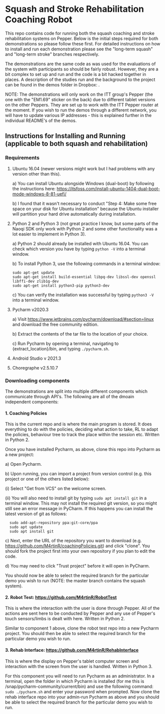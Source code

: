 # Squash and Stroke Rehabilitation Coaching Robot

This repo contains code for running both the squash coaching and stroke rehabilitation systems on Pepper. Below is the initial steps required for both demonstrations so please follow these first. For detailed instructions on how to install and run each demonstration please see the "long-term squash" and "long-term stroke" branches respectively.

The demonstrations are the same code as was used for the evaluations of the system with participants so should be fairly robust. However, they are a bit complex to set up and run and the code is a bit hacked together in places. A description of the studies run and the background to the project can be found in the demos folder in Dropbox: <Insert Link>.

NOTE: The demonstrations will only work on the ITT group's Pepper (the one with the "EM1.69" sticker on the back) due to different tablet versions on the other Peppers. They are set up to work with the ITT Pepper router at the moment. If you wish to run the demos through a different network, you will have to update various IP addresses - this is explained further in the individual README's of the demos.
  
## Instructions for Installing and Running (applicable to both squash and rehabilitation)
  ### Requirements
  1. Ubuntu 16.04 (newer versions might work but I had problems with any version other than this).
     
     a) You can install Ubuntu alongside Windows (dual-boot) by following the instructions here: https://itsfoss.com/install-ubuntu-1404-dual-boot-mode-windows-8-81-uefi/
     
     b) I found that it wasn't necessary to conduct "Step 4: Make some free space on your disk for Ubuntu installation" because the Ubuntu installer will partition your hard drive automatically during installation.
  2. Python 2 and Python 3 (not great practice I know, but some parts of the Naoqi SDK only work with Python 2 and some other functionality was a lot easier to implement in Python 3).
      
      a) Python 2 should already be installed with Ubuntu 16.04. You can check which version you have by typing ```python -V``` into a terminal window.
      
      b) To install Python 3, use the following commands in a terminal window:
      
         sudo apt-get update
         sudo apt-get install build-essential libpq-dev libssl-dev openssl libffi-dev zlib1g-dev
         sudo apt-get install python3-pip python3-dev
      
      c) You can verify the installation was successful by typing ```python3 -V``` into a terminal window.
  3. Pycharm v2020.3
    <Instructions on downloading and installing Pycharm>
    
      a) Visit https://www.jetbrains.com/pycharm/download/#section=linux and download the free community edition.
      
      b) Extract the contents of the tar file to the location of your choice.
      
      c) Run Pycharm by opening a terminal, navigating to {extract_location}/bin, and typing ```./pycharm.sh```.
      
  4. Android Studio v 2021.3
    <Instructions on downloading and installing Android Studio>
  5. Choregraphe v2.5.10.7
    <Instructions on downloading and installing Choregraphe>
  ### Downloading components
  The demonstrations are split into multiple different components which communicate through API's. The following are all of the dmoain independent components:
  #### 1. Coaching Policies <Need to update this name>
  This is the current repo and is where the main program is stored. It does everything to do with the policies, deciding what action to take, RL to adapt the policies, behaviour tree to track the place within the session etc. Written in Python 2.
      
  Once you have installed Pycharm, as above, clone this repo into Pycharm as a new project:
  
  a) Open Pycharm.
     
  b) Upon running, you can import a project from version control (e.g. this project or one of the others listed below):
      
  (i) Select "Get from VCS" on the welcome screen.
      
  (ii) You will also need to install git by typing ```sudo apt install git``` in a terminal window. This may not install the required git version, so you might still see an error message in PyCharm. If this happens you can install the latest version of git as follows:
      
      sudo add-apt-repository ppa:git-core/ppa
      sudo apt update
      sudo apt install git
      
  c) Next, enter the URL of the repository you want to download (e.g. https://github.com/M4rtinR/coachingPolicies.git) and click "clone". You should fork the project first into your own repository if you plan to edit the code.
      
  d) You may need to click "Trust project" before it will open in PyCharm.
  
  You should now be able to select the required branch for the particular demo you wish to run (NOTE: the master branch contains the squash system).
  #### 2. Robot Test: <Need to update this name> https://github.com/M4rtinR/RobotTest
  This is where the interaction with the user is done through Pepper. All of the actions are sent here to be conducted by Pepper and any use of Pepper's touch sensors/limbs is dealt with here. Written in Python 2.
      
  Similar to component 1 above, clone the robot test repo into a new Pycharm project. You should then be able to select the required branch for the particular demo you wish to run.
  #### 3. Rehab Interface: <Need to update this name> https://github.com/M4rtinR/RehabInterface
  This is where the display on Pepper's tablet computer screen and interaction with the screen from the user is handled. Written in Python 3.
      
  For this component you will need to run Pycharm as an administrator. In a terminal, open the folder in which Pycharm is installed (for me this is /snap/pycharm-community/current/bin) and use the following command:
  ```sudo ./pycharm.sh```
  and enter your password when prompted. Now clone the rehab interface repo into your admin-run Pycharm as above and you should be able to select the required branch for the particular demo you wish to run.

